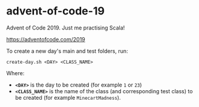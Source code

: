 # advent-of-code-19
Advent of Code 2019. Just me practising Scala!

https://adventofcode.com/2019

To create a new day's main and test folders, run:
 
 ```
create-day.sh <DAY> <CLASS_NAME>
 ```
  
 Where:
  * **`<DAY>`** is the day to be created (for example `1` or `23`)
  * **`<CLASS_NAME>`** is the name of the class (and corresponding test class) to be created (for example 
  `MinecartMadness`).
